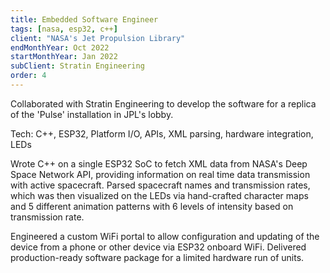 ```yaml
---
title: Embedded Software Engineer
tags: [nasa, esp32, c++]
client: "NASA's Jet Propulsion Library"
endMonthYear: Oct 2022
startMonthYear: Jan 2022
subClient: Stratin Engineering
order: 4
---
```


Collaborated with Stratin Engineering to develop the software for a replica of the 'Pulse' installation in JPL's lobby.

<div class="relative py-6 pl-8 pr-2 overflow-hidden text-left border-2 rounded-lg border-teal-950 bg-black mb-8 mt-12">
<span class="font-bold">Tech: </span>C++, ESP32, Platform I/O, APIs, XML parsing, hardware integration, LEDs
</div>

Wrote C++ on a single ESP32 SoC to fetch XML data from NASA's Deep Space Network API, providing information on real time data transmission with active spacecraft. Parsed spacecraft names and transmission rates, which was then visualized on the LEDs via hand-crafted character maps and 5 different animation patterns with 6 levels of intensity based on transmission rate.

Engineered a custom WiFi portal to allow configuration and updating of the device from a phone or other device via ESP32 onboard WiFi. Delivered production-ready software package for a limited hardware run of units.